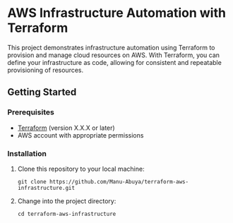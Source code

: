 # AWS Infrastructure Automation with Terraform

This project demonstrates infrastructure automation using Terraform to provision and manage cloud resources on AWS. With Terraform, you can define your infrastructure as code, allowing for consistent and repeatable provisioning of resources.

## Getting Started

### Prerequisites

- [Terraform](https://www.terraform.io/downloads.html) (version X.X.X or later)
- AWS account with appropriate permissions

### Installation

1. Clone this repository to your local machine:
   ```shell
   git clone https://github.com/Manu-Abuya/terraform-aws-infrastructure.git

2. Change into the project directory:
    ```shell
    cd terraform-aws-infrastructure
